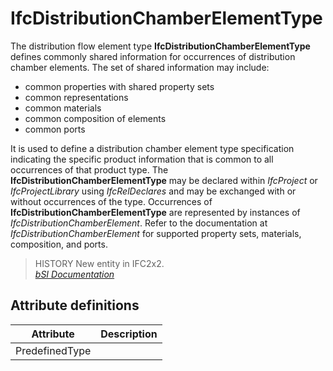 IfcDistributionChamberElementType
=================================
The distribution flow element type **IfcDistributionChamberElementType**
defines commonly shared information for occurrences of distribution chamber
elements. The set of shared information may include:  
  
* common properties with shared property sets  
* common representations  
* common materials  
* common composition of elements  
* common ports  
  
It is used to define a distribution chamber element type specification
indicating the specific product information that is common to all occurrences
of that product type. The **IfcDistributionChamberElementType** may be
declared within _IfcProject_ or _IfcProjectLibrary_ using _IfcRelDeclares_ and
may be exchanged with or without occurrences of the type. Occurrences of
**IfcDistributionChamberElementType** are represented by instances of
_IfcDistributionChamberElement_. Refer to the documentation at
_IfcDistributionChamberElement_ for supported property sets, materials,
composition, and ports.  
  
> HISTORY  New entity in IFC2x2.  
[ _bSI
Documentation_](https://standards.buildingsmart.org/IFC/DEV/IFC4_2/FINAL/HTML/schema/ifcsharedbldgserviceelements/lexical/ifcdistributionchamberelementtype.htm)


Attribute definitions
---------------------
| Attribute      | Description   |
|----------------|---------------|
| PredefinedType |               |

